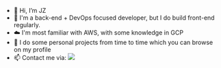 - 👋 Hi, I’m JZ
- 💼 I'm a back-end + DevOps focused developer, but I do build front-end regularly.
- ☁️ I'm most familiar with AWS, with some knowledge in GCP
- 🌱 I do some personal projects from time to time which you can browse on my profile
- 📫 Contact me via: <a href="https://www.linkedin.com/in/lukjzu"><img src="https://img.shields.io/badge/LinkedIn-0077B5?style=for-the-badge&logo=linkedin&logoColor=white"/></a>
